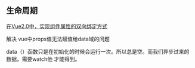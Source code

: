 ## 生命周期



[在Vue2.0中，实现组件属性的双向绑定方式](http://www.cnblogs.com/xxcanghai/p/6124699.html?_t=t)

解决 vue中props值无法赋值给data域的问题

data（）函数只是在初始化的时候会运行一次。所以总是空。而我们异步过来的数据，需要watch他 才能得到。

